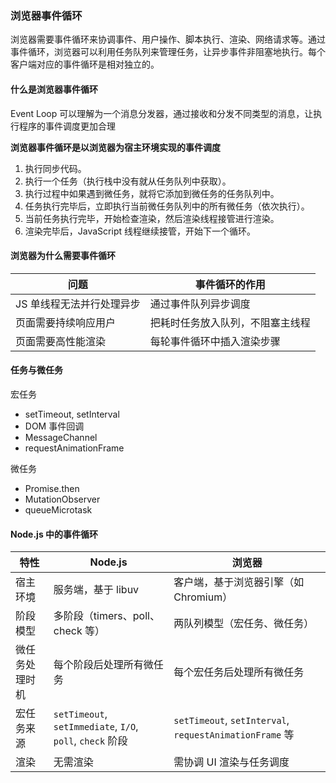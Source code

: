 ### 浏览器事件循环
浏览器需要事件循环来协调事件、用户操作、脚本执行、渲染、网络请求等。通过事件循环，浏览器可以利用任务队列来管理任务，让异步事件非阻塞地执行。每个客户端对应的事件循环是相对独立的。

#### 什么是浏览器事件循环
Event Loop 可以理解为一个消息分发器，通过接收和分发不同类型的消息，让执行程序的事件调度更加合理

**浏览器事件循环是以浏览器为宿主环境实现的事件调度**
1. 执行同步代码。
2. 执行一个任务（执行栈中没有就从任务队列中获取）。
3. 执行过程中如果遇到微任务，就将它添加到微任务的任务队列中。
4. 任务执行完毕后，立即执行当前微任务队列中的所有微任务（依次执行）。
5. 当前任务执行完毕，开始检查渲染，然后渲染线程接管进行渲染。
6. 渲染完毕后，JavaScript 线程继续接管，开始下一个循环。

#### 浏览器为什么需要事件循环

| 问题             | 事件循环的作用          |
| -------------- | ---------------- |
| JS 单线程无法并行处理异步 | 通过事件队列异步调度       |
| 页面需要持续响应用户     | 把耗时任务放入队列，不阻塞主线程 |
| 页面需要高性能渲染      | 每轮事件循环中插入渲染步骤    |

#### 任务与微任务

 宏任务
 - setTimeout, setInterval
 - DOM 事件回调
 - MessageChannel
 - requestAnimationFrame

 微任务
 - Promise.then
 - MutationObserver
 - queueMicrotask

####  Node.js 中的事件循环
| 特性      | Node.js                                                 | 浏览器                                                    |
| ------- | ------------------------------------------------------- | ------------------------------------------------------ |
| 宿主环境    | 服务端，基于 libuv                                            | 客户端，基于浏览器引擎（如 Chromium）                                |
| 阶段模型    | 多阶段（timers、poll、check 等）                                | 两队列模型（宏任务、微任务）                                         |
| 微任务处理时机 | 每个阶段后处理所有微任务                                            | 每个宏任务后处理所有微任务                                          |
| 宏任务来源   | `setTimeout`, `setImmediate`, `I/O`, `poll`, `check` 阶段 | `setTimeout`, `setInterval`, `requestAnimationFrame` 等 |
| 渲染      | 无需渲染                                                    | 需协调 UI 渲染与任务调度                                         |
